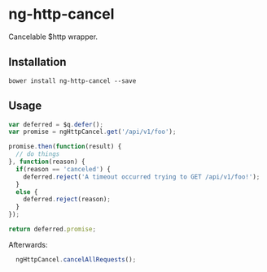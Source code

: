 # ng-http-cancel
Cancelable $http wrapper.

## Installation

`bower install ng-http-cancel --save`

## Usage
```javascript
var deferred = $q.defer();
var promise = ngHttpCancel.get('/api/v1/foo');

promise.then(function(result) {
  // do things
}, function(reason) {
  if(reason == 'canceled') {
    deferred.reject('A timeout occurred trying to GET /api/v1/foo!');
  }
  else {
    deferred.reject(reason);
  }
});

return deferred.promise;
```
Afterwards:
```javascript
  ngHttpCancel.cancelAllRequests();
```
